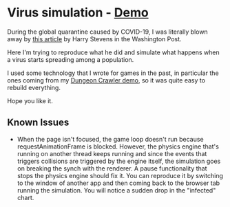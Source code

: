 # Virus simulation - [Demo](https://dannycalleri.github.io/virus-simulation/)

During the global quarantine caused by COVID-19, I was literally blown away by [this article](https://www.washingtonpost.com/graphics/2020/world/corona-simulator/) by Harry Stevens in the Washington Post.

Here I'm trying to reproduce what he did and simulate what happens when a virus starts spreading among a population.

I used some technology that I wrote for games in the past, in particular the ones coming from my [Dungeon Crawler demo](https://github.com/dannycalleri/dungeon-crawler), so it was quite easy to rebuild everything.

Hope you like it.

## Known Issues

* When the page isn't focused, the game loop doesn't run because requestAnimationFrame is blocked. However, the physics engine that's running on another thread keeps running and since the events that triggers collisions are triggered by the engine itself, the simulation goes on breaking the synch with the renderer. A pause functionality that stops the physics engine should fix it. You can reproduce it by switching to the window of another app and then coming back to the browser tab running the simulation. You will notice a sudden drop in the "infected" chart.
